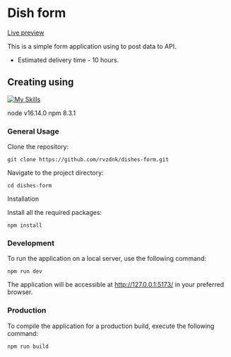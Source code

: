 # Dish form

[Live preview](https://dishes-form-plum.vercel.app/)

This is a simple form application using to post data to API. 

* Estimated delivery time - 10 hours.

## Creating using
[![My Skills](https://skillicons.dev/icons?i=react,ts,mui,vite,&theme=light)](https://skillicons.dev)

node v16.14.0
npm 8.3.1

### General Usage

Clone the repository:

```
git clone https://github.com/rvzdnk/dishes-form.git
```

Navigate to the project directory:

```
cd dishes-form
```

Installation

Install all the required packages:

```
npm install
```

### Development

To run the application on a local server, use the following command:

```
npm run dev
```

The application will be accessible at http://127.0.0.1:5173/ in your preferred browser.

### Production

To compile the application for a production build, execute the following command:

```
npm run build
```